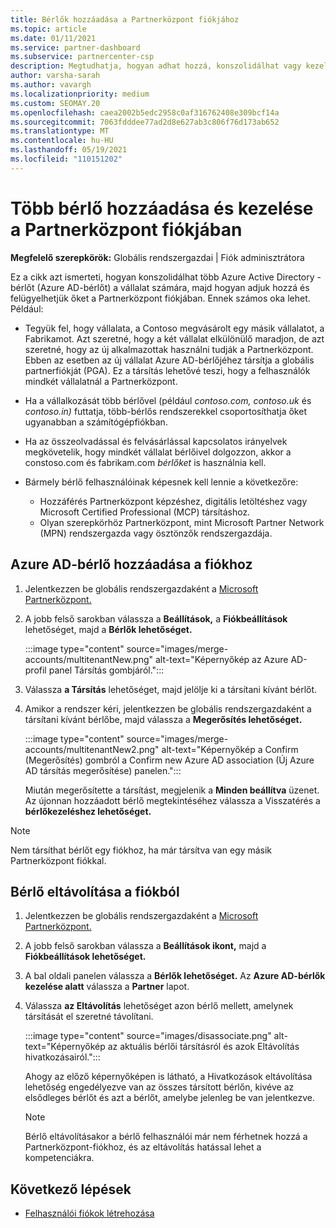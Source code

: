```yaml
---
title: Bérlők hozzáadása a Partnerközpont fiókjához
ms.topic: article
ms.date: 01/11/2021
ms.service: partner-dashboard
ms.subservice: partnercenter-csp
description: Megtudhatja, hogyan adhat hozzá, konszolidálhat vagy kezelhet több Azure AD-bérlőt Partnerközpont-fiókjában, és megtudhatja, miért érdemes ezt megtennie.
author: varsha-sarah
ms.author: vavargh
ms.localizationpriority: medium
ms.custom: SEOMAY.20
ms.openlocfilehash: caea2002b5edc2958c0af316762408e309bcf14a
ms.sourcegitcommit: 7063fdddee77ad2d8e627ab3c806f76d173ab652
ms.translationtype: MT
ms.contentlocale: hu-HU
ms.lasthandoff: 05/19/2021
ms.locfileid: "110151202"
---
```

# <a name="add-and-manage-multiple-tenants-in-your-partner-center-account"></a>Több bérlő hozzáadása és kezelése a Partnerközpont fiókjában


**Megfelelő szerepkörök:** Globális rendszergazdai | Fiók adminisztrátora

Ez a cikk azt ismerteti, hogyan konszolidálhat több Azure Active Directory -bérlőt (Azure AD-bérlőt) a vállalat számára, majd hogyan adjuk hozzá és felügyelhetjük őket a Partnerközpont fiókjában. Ennek számos oka lehet. Például:

- Tegyük fel, hogy vállalata, a Contoso megvásárolt egy másik vállalatot, a Fabrikamot. Azt szeretné, hogy a két vállalat elkülönülő maradjon, de azt szeretné, hogy az új alkalmazottak használni tudják a Partnerközpont. Ebben az esetben az új vállalat Azure AD-bérlőjéhez társítja a globális partnerfiókját (PGA). Ez a társítás lehetővé teszi, hogy a felhasználók mindkét vállalatnál a Partnerközpont.

- Ha a vállalkozását több bérlővel (például *contoso.com,* *contoso.uk* és *contoso.in)* futtatja, több-bérlős rendszerekkel csoportosíthatja őket ugyanabban a számítógépfiókban.

- Ha az összeolvadással és felvásárlással kapcsolatos irányelvek megkövetelik, hogy  mindkét vállalat bérlőivel dolgozzon, akkor a constoso.com és fabrikam.com *bérlőket* is használnia kell.

- Bármely bérlő felhasználóinak képesnek kell lennie a következőre:
    * Hozzáférés Partnerközpont képzéshez, digitális letöltéshez vagy Microsoft Certified Professional (MCP) társításhoz.
    * Olyan szerepkörhöz Partnerközpont, mint Microsoft Partner Network (MPN) rendszergazda vagy ösztönzők rendszergazdája.

## <a name="add-an-azure-ad-tenant-to-your-account"></a>Azure AD-bérlő hozzáadása a fiókhoz

1. Jelentkezzen be globális rendszergazdaként a [Microsoft Partnerközpont.](https://partner.microsoft.com/dashboard)

1. A jobb felső sarokban válassza a **Beállítások,** a **Fiókbeállítások** lehetőséget, majd a **Bérlők lehetőséget.**
 
   :::image type="content" source="images/merge-accounts/multitenantNew.png" alt-text="Képernyőkép az Azure AD-profil panel Társítás gombjáról."::: 

1. Válassza **a Társítás** lehetőséget, majd jelölje ki a társítani kívánt bérlőt.

1. Amikor a rendszer kéri, jelentkezzen be globális rendszergazdaként a társítani kívánt bérlőbe, majd válassza a **Megerősítés lehetőséget.** 

   :::image type="content" source="images/merge-accounts/multitenantNew2.png" alt-text="Képernyőkép a Confirm (Megerősítés) gombról a Confirm new Azure AD association (Új Azure AD társítás megerősítése) panelen."::: 

   Miután megerősítette a társítást, megjelenik a **Minden beállítva** üzenet. Az újonnan hozzáadott bérlő megtekintéséhez válassza a Visszatérés a **bérlőkezeléshez lehetőséget.** 
 
>[!NOTE]
>Nem társíthat bérlőt egy fiókhoz, ha már társítva van egy másik Partnerközpont fiókkal.


## <a name="remove-a-tenant-from-your-account"></a>Bérlő eltávolítása a fiókból
 
1. Jelentkezzen be globális rendszergazdaként a [Microsoft Partnerközpont.](https://partner.microsoft.com/dashboard)

1. A jobb felső sarokban válassza a **Beállítások ikont,** majd a **Fiókbeállítások lehetőséget.**

1. A bal oldali panelen válassza a **Bérlők lehetőséget.** Az **Azure AD-bérlők kezelése alatt** válassza a **Partner** lapot.
 
1. Válassza **az Eltávolítás** lehetőséget azon bérlő mellett, amelynek társítását el szeretné távolítani.

   :::image type="content" source="images/disassociate.png" alt-text="Képernyőkép az aktuális bérlői társításról és azok Eltávolítás hivatkozásairól.":::

   Ahogy az előző képernyőképen  is látható, a Hivatkozások eltávolítása lehetőség engedélyezve van az összes társított bérlőn, kivéve az elsődleges bérlőt és azt a bérlőt, amelybe jelenleg be van jelentkezve. 

   > [!NOTE]   
   > Bérlő eltávolításakor a bérlő felhasználói már nem férhetnek hozzá a Partnerközpont-fiókhoz, és az eltávolítás hatással lehet a kompetenciákra. 

## <a name="next-steps"></a>Következő lépések

- [Felhasználói fiókok létrehozása](create-user-accounts-and-set-permissions.md)






